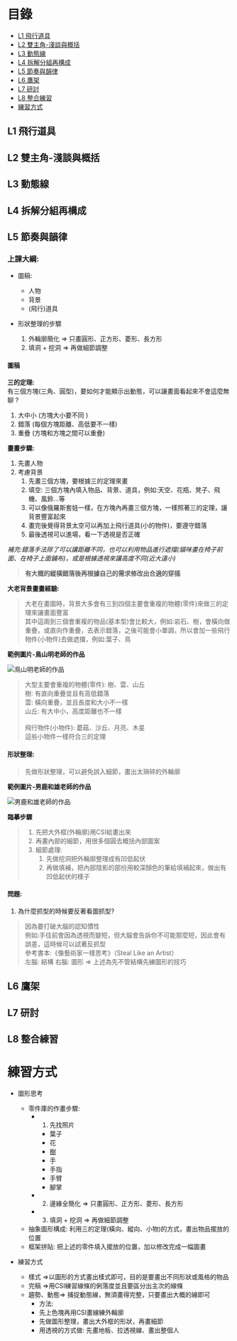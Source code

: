 # 目錄
- [L1 飛行道具](#L1-飛行道具)
- [L2 雙主角-淺談與概括](#L2-雙主角-淺談與概括)
- [L3 動態線](#L3-動態線)
- [L4 拆解分組再構成](#L4-拆解分組再構成)
- [L5 節奏與韻律](#L5-節奏與韻律)
- [L6 鷹架](#L6-鷹架)
- [L7 研討](#L7-研討)
- [L8 整合練習](#L8-整合練習)
- [練習方式](#練習方式)

## L1 飛行道具

## L2 雙主角-淺談與概括

## L3 動態線

## L4 拆解分組再構成

## L5 節奏與韻律

### 上課大綱:

- 圖稿:
    - 人物
    - 背景
    - (飛行)道具

- 形狀整理的步驟
    1. 外輪廓簡化 => 只畫圓形、正方形、菱形、長方形
    2. 填洞 + 挖洞 => 再做細節調整
    
  
#### 圖稿

**三的定理:**<br>
有三個方塊(三角、圓型)，要如何才能顯示出動態，可以讓畫面看起來不會這麼無聊 ?
1. 大中小 (方塊大小要不同 )
2. 錯落 (每個方塊距離、高低要不一樣)
3. 重疊 (方塊和方塊之間可以重疊)<br>    

**畫畫步驟:** 
1. 先畫人物
2. 考慮背景
    1. 先畫三個方塊，要根據三的定理來畫
    2. 填空: 三個方塊內填入物品、背景、道具，例如:天空、花瓶、凳子、飛機、風鈴...等
    3. 可以像俄羅斯套娃一樣，在方塊內再畫三個方塊，一樣照著三的定理，讓背景豐富起來
    4. 畫完後覺得背景太空可以再加上飛行道具(小的物件)，要遵守錯落
    5. 最後透視可以進場，看一下透視是否正確

*補充:錯落手法除了可以讓距離不同，也可以利用物品進行遮擋(貓咪畫在椅子前面、在椅子上面鋪布)，或是根據透視來讓高度不同(近大遠小)*

> **有大概的縱橫錯落後再根據自己的需求修改出合適的穿插**

**大老背景畫畫經驗:**
> 大老在畫圖時，背景大多會有三到四個主要會重複的物體(零件)來做三的定理來讓畫面豐富<br>
> 其中這兩到三個會重複的物品(基本型)會比較大，例如:岩石、樹，會橫向做重疊，或直向作重疊，去表示錯落，之後可能會小單調，所以會加一些飛行物件(小物件)去做遮擋，例如:葉子、鳥

**範例圖片-鳥山明老師的作品**<br>

![鳥山明老師的作品](https://i.pinimg.com/736x/d4/a4/df/d4a4df666f5770c76778d88133feab7e.jpg)


> 大型主要會重複的物體(零件): 樹、雲、山丘<br>
> 樹: 有直向重疊並且有高低錯落<br>
> 雲: 橫向重疊，並且長度和大小不一樣<br>
> 山丘: 有大中小，高度距離也不一樣<br><br>
> 飛行物件(小物件): 蘑菇、沙丘、月亮、木星<br>
> 這些小物件一樣符合三的定理<br>


#### 形狀整理:

> 先做形狀整理，可以避免誤入細節，畫出太瑣碎的外輪廓

**範例圖片-男鹿和雄老師的作品**<br>

![男鹿和雄老師的作品](https://i.pinimg.com/736x/6a/52/d9/6a52d90c018ae4723efb406d90ee1448.jpg)


**臨摹步驟**
> 1. 先把大外框(外輪廓)用CSI給畫出來<br>
> 2. 再畫內部的細節，用很多個圓去概括內部圖案<br>
> 3. 細節處理:
>    1. 先做挖洞把外輪廓整理成有凹低起伏 <br>
>    2. 再做填補，把內部陰影的部份用較深顏色的筆給填補起來，做出有凹低起伏的樣子 <br>

#### 問題:

1. 為什麼抓型的時候要反著看圖抓型?
> 因為要打破大腦的認知慣性<br>
> 例如:手往前會因為透視而變短，但大腦會告訴你不可能那麼短，因此會有誤差，這時候可以試著反抓型<br>
> 參考書本:《像藝術家一樣思考》（Steal Like an Artist）<br>
> 左腦: 結構  右腦: 圖形 => 上述為先不管結構先練圖形的技巧

## L6 鷹架

## L7 研討

## L8 整合練習

# 練習方式

- 圖形思考
    - 零件庫的作畫步驟:
        - 1. 先找照片
            - 葉子
            - 花
            - [樹](https://www.youtube.com/watch?v=tk__OByxYkA)
            - 手
            - 手指
            - 手臂
            - 腳掌
        - 2. 邊緣全簡化 => 只畫圓形、正方形、菱形、長方形
        - 3. 填洞 + 挖洞 => 再做細節調整
    - 抽象圖形構成: 利用三的定理(橫向、縱向、小物)的方式，畫出物品擺放的位置
    - 框架拼貼: 把上述的零件填入擺放的位置，加以修改完成一幅圖畫

- 練習方式
    - 樣式 =>以圖形的方式畫出樣式即可，目的是要畫出不同形狀或風格的物品
    - 完稿 =>用CSI練習線條的俐落度並且要區分出主次的線條
    - 趨勢、動態=> 捕捉動態線，無須畫得完整，只要畫出大概的線即可
       - 方法:
        - 先上色塊再用CSI畫線練外輪廓
        - 先做圖形整理，畫出大外框的形狀，再畫細節
        - 用透視的方式做: 先畫地板、拉透視線、畫出整個人    